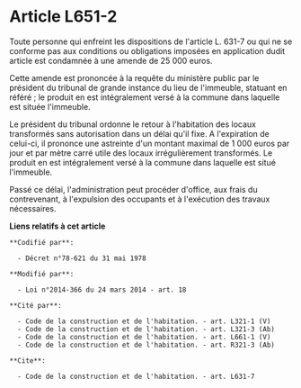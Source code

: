 # Article L651-2

Toute personne qui enfreint les dispositions de l'article L. 631-7 ou qui ne se conforme pas aux conditions ou obligations
imposées en application dudit article est condamnée à une amende de 25 000 euros. 

Cette amende est prononcée à la requête du ministère public par le président du tribunal de grande instance du lieu de
l'immeuble, statuant en référé ; le produit en est intégralement versé à la commune dans laquelle est située l'immeuble. 

Le président du tribunal ordonne le retour à l'habitation des locaux transformés sans autorisation dans un délai qu'il fixe.
A l'expiration de celui-ci, il prononce une astreinte d'un montant maximal de 1 000 euros par jour et par mètre carré utile
des locaux irrégulièrement transformés. Le produit en est intégralement versé à la commune dans laquelle est situé
l'immeuble.  

Passé ce délai, l'administration peut procéder d'office, aux frais du contrevenant, à l'expulsion des occupants et à
l'exécution des travaux nécessaires.

**Liens relatifs à cet article**

	**Codifié par**:

	  - Décret n°78-621 du 31 mai 1978

	**Modifié par**:

	  - Loi n°2014-366 du 24 mars 2014 - art. 18

	**Cité par**:

	  - Code de la construction et de l'habitation. - art. L321-1 (V)
	  - Code de la construction et de l'habitation. - art. L321-3 (Ab)
	  - Code de la construction et de l'habitation. - art. L661-1 (V)
	  - Code de la construction et de l'habitation. - art. R321-3 (Ab)

	**Cite**:

	  - Code de la construction et de l'habitation. - art. L631-7
